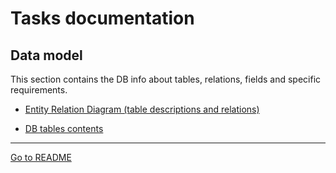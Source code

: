# Tasks documentation

## Data model

This section contains the DB info about tables, relations, fields
and specific requirements.

 - [Entity Relation Diagram (table descriptions and relations)](./data-model/er.md)

 - [DB tables contents](./data-model/table-contents.md)

***

[Go to README](../README.md)
